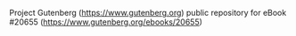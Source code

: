 Project Gutenberg (https://www.gutenberg.org) public repository for eBook #20655 (https://www.gutenberg.org/ebooks/20655)
